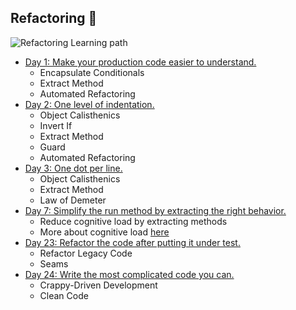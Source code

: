 ## Refactoring 🚀
![Refactoring Learning path](../img/refactoring.png)

- [Day 1: Make your production code easier to understand.](../exercise/day01/docs/challenge.md)
    - Encapsulate Conditionals
    - Extract Method
    - Automated Refactoring
- [Day 2: One level of indentation.](../exercise/day02/docs/challenge.md)
  - Object Calisthenics
  - Invert If
  - Extract Method
  - Guard
  - Automated Refactoring
- [Day 3: One dot per line.](../exercise/day03/docs/challenge.md)
  - Object Calisthenics
  - Extract Method
  - Law of Demeter
- [Day 7: Simplify the run method by extracting the right behavior.](../exercise/day07/docs/challenge.md)
  - Reduce cognitive load by extracting methods
  - More about cognitive load [here](https://speakerdeck.com/thirion/clean-code-du-point-de-vue-de-la-cognition)
- [Day 23: Refactor the code after putting it under test.](../exercise/day23/docs/challenge.md)
  - Refactor Legacy Code
  - Seams
- [Day 24: Write the most complicated code you can.](../exercise/day24/docs/challenge.md)
  - Crappy-Driven Development
  - Clean Code
